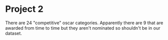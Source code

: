 # Project 2

There are 24 "competitive" oscar categories. Apparently there are 9 that are awarded from time to time but they aren't nominated so shouldn't be in our dataset.
